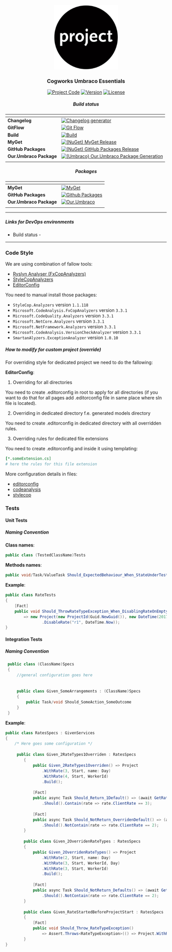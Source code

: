 <p align="center">
  <a href="" rel="noopener">
  <img width="200px" height="200px" src="../Docs/img/logo.jpg" alt="Project logo"></a>
</p>

<h3 align="center">Cogworks Umbraco Essentials</h3>

<div align="center">

[![Project Code](https://img.shields.io/static/v1?label=cog%20umbraco%20essentials&message=cog-umbraco-essentials&color=lightgray&style=flat-square)]() [![Version](https://img.shields.io/static/v1?label=&message=version&color=informational&style=flat-square)](https://github.com/thecogworks/cog-umbraco-essentials/releases) [![License](https://img.shields.io/badge/license-MIT-4c9182.svg)](LICENSE.md)


##### Build status

| <!-- --> | <!-- --> |
| -------- | -------- |
| **Changelog** | [![Changelog generator](https://github.com/thecogworks/cog-umbraco-essentials/actions/workflows/changelog.yml/badge.svg)](https://github.com/thecogworks/cog-umbraco-essentials/actions/workflows/changelog.yml)|
| **GitFlow** | [![Git Flow](https://github.com/thecogworks/cog-umbraco-essentials/actions/workflows/gitflow.yml/badge.svg)](https://github.com/thecogworks/cog-umbraco-essentials/actions/workflows/gitflow.yml) |
| **Build** | [![Build](https://github.com/thecogworks/cog-umbraco-essentials/actions/workflows/build.yml/badge.svg)](https://github.com/thecogworks/cog-umbraco-essentials/actions/workflows/build.yml) |
| **MyGet** | [![(NuGet) MyGet Release](https://github.com/thecogworks/cog-umbraco-essentials/actions/workflows/release-myget.yml/badge.svg)](https://github.com/thecogworks/cog-umbraco-essentials/actions/workflows/release-myget.yml) |
| **GitHub Packages** | [![(NuGet) GitHub Packages Release](https://github.com/thecogworks/cog-umbraco-essentials/actions/workflows/release-github.yml/badge.svg)](https://github.com/thecogworks/cog-umbraco-essentials/actions/workflows/release-github.yml) |
| **Our.Umbraco Package** | [![(Umbraco) Our.Umbraco Package Generation](https://github.com/thecogworks/cog-umbraco-essentials/actions/workflows/release-umbraco.yml/badge.svg)](https://github.com/thecogworks/cog-umbraco-essentials/actions/workflows/release-umbraco.yml) |
|<!-- --> | <!-- -->|

##### Packages

| <!-- --> | <!-- --> |
| -------- | -------- |
| **MyGet** | [![MyGet](https://img.shields.io/static/v1?label=&message=myget&color=informational&style=flat-square)](https://www.myget.org/feed/cogworks-packages/package/nuget/Cogworks.Essentials) |
| **GitHub Packages** | [![Github Packages](https://img.shields.io/static/v1?label=&message=github-packages&color=9cf&style=flat-square)](https://github.com/thecogworks/cog-umbraco-essentials/packages/646974) |
| **Our.Umbraco Package** | [![Our.Umbraco](https://img.shields.io/static/v1?label=&message=our.umbraco&color=lightgray&style=flat-square)](https://github.com/thecogworks/cog-umbraco-essentials/actions/workflows/release-umbraco.yml) |
|<!-- --> | <!-- -->|


</div>

---

##### Links for DevOps environments

- Build status -

---

### Code Style

We are using combination of fallow tools:

- [Ryslyn Analyser (FxCopAnalyzers)](https://github.com/dotnet/roslyn-analyzers)
- [StyleCopAnalyzers](https://github.com/DotNetAnalyzers/StyleCopAnalyzers)
- [EditorConfig](https://github.com/editorconfig/editorconfig/wiki/EditorConfig-Properties)

You need to manual install those packages:

* `StyleCop.Analyzers` version `1.1.118`
* `Microsoft.CodeAnalysis.FxCopAnalyzers` version `3.3.1`
* `Microsoft.CodeQuality.Analyzers` version `3.3.1`
* `Microsoft.NetCore.Analyzers` version `3.3.1`
* `Microsoft.NetFramework.Analyzers` version `3.3.1`
* `Microsoft.CodeAnalysis.VersionCheckAnalyzer` version `3.3.1`
* `SmartanAlyzers.ExceptionAnalyzer` version `1.0.10`

##### How to modify for custom project (override)

For overriding style for dedicated project we need to do the fallowing:

**EditorConfig**:

1. Overriding for all directories

You need to create .editorconfig in root to apply for all directories (if you want to do that for all pages add .editorconfig file in same place where sln file is located).

2. Overriding in dedicated directory f.e. generated models directory

You need to create .editorconfig in dedicated directory with all overridden rules.

3. Overriding rules for dedicated file extensions

You need to create .editorconfig and inside it using templating:

```yml
[*.someExtension.cs]
# here the rules for this file extension
```

More configuration details in files:

- [editorconfig](linting/.editorconfig)
- [codeanalysis](linting/codeanalysis.ruleset)
- [stylecop](linting/stylecop.json)

### Tests

#### Unit Tests

##### Naming Convention

**Class names**:

```csharp
public class (TestedClassName)Tests
```

**Methods names**:

```csharp
public void/Task/ValueTask Should_ExpectedBehaviour_When_StateUnderTest()
```

**Example**:

```csharp
public class RateTests
{
    [Fact]
    public void Should_ThrowRateTypeException_When_DisablingRateOnEmptyProject() => Assert.Throws<RateTypeException>(()
        => new Project(new ProjectId(Guid.NewGuid()), new DateTime(2017, 1, 1))
                .DisableRate("r1", DateTime.Now));
}
```

#### Integration Tests

##### Naming Convention

```csharp
 public class (ClassName)Specs
 {
     //general configuration goes here


     public class Given_SomeArrangements : (ClassName)Specs
     {
         public Task/void Should_SomeAction_SomeOutcome
     }
 }
```

**Example**:

```csharp
public class RatesSpecs : GivenServices
{
    /* Here goes some configuration */

     public class Given_2RateTypes1Overriden : RatesSpecs
        {
            public Given_2RateTypes1Overriden() => Project
                .WithRate(3, Start, name: Day)
                .WithRate(4, Start, WorkerId)
                .Build();

            [Fact]
            public async Task Should_Return_1Default() => (await GetRatesAsync(WorkerId, FirstRateStart, FirstRateEnd))
                .Should().Contain(rate => rate.ClientRate == 3);

            [Fact]
            public async Task Should_NotReturn_OverridenDefault() => (await GetRatesAsync(WorkerId, FirstRateStart, FirstRateEnd))
                .Should().NotContain(rate => rate.ClientRate == 2);
        }

        public class Given_2OverridenRateTypes : RatesSpecs
        {
            public Given_2OverridenRateTypes() => Project
                .WithRate(2, Start, name: Day)
                .WithRate(3, Start, WorkerId, Day)
                .WithRate(3, Start, WorkerId)
                .Build();

            [Fact]
            public async Task Should_NotReturn_Defaults() => (await GetRatesAsync(WorkerId, FirstRateStart, FirstRateEnd))
                .Should().NotContain(rate => rate.ClientRate == 2);
        }

        public class Given_RateStartedBeforeProjectStart : RatesSpecs
        {
            [Fact]
            public void Should_Throw_RateTypeException()
                => Assert.Throws<RateTypeException>(() => Project.WithRate(3, Start.AddDays(-1), name: Day));
        }
}
```

